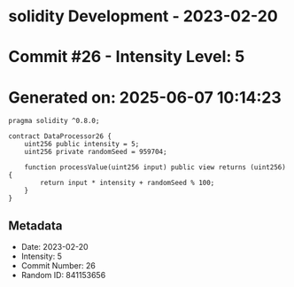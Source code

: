 ﻿# solidity Development - 2023-02-20
# Commit #26 - Intensity Level: 5
# Generated on: 2025-06-07 10:14:23
```solidity
pragma solidity ^0.8.0;

contract DataProcessor26 {
    uint256 public intensity = 5;
    uint256 private randomSeed = 959704;

    function processValue(uint256 input) public view returns (uint256) {
        return input * intensity + randomSeed % 100;
    }
}
```
## Metadata
- Date: 2023-02-20
- Intensity: 5
- Commit Number: 26
- Random ID: 841153656

